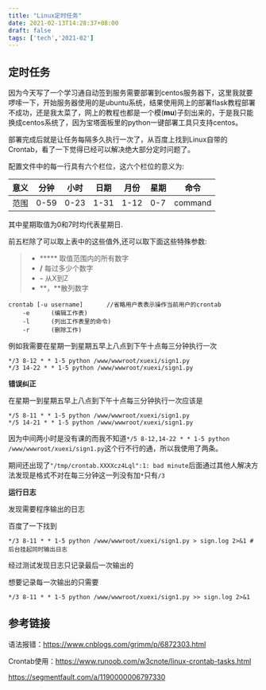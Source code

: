 ```yaml
---
title: "Linux定时任务"
date: 2021-02-13T14:28:37+08:00
draft: false
tags: ['tech','2021-02']
---
```


## 定时任务

因为今天写了一个学习通自动签到服务需要部署到centos服务器下，这里我就要啰嗦一下，开始服务器使用的是ubuntu系统，结果使用网上的部署flask教程部署不成功，还是我太菜了，网上的教程也都是一个模(**mu**)子刻出来的，于是我只能换成centos系统了，因为宝塔面板里的python一键部署工具只支持centos。

部署完成后就是让任务每隔多久执行一次了，从百度上找到Linux自带的Crontab，看了一下觉得已经可以解决绝大部分定时问题了。

配置文件中的每一行具有六个栏位，这六个栏位的意义为:

| 意义 | 分钟 | 小时 | 日期 | 月份 | 星期 | 命令    |
| :--- | ---- | ---- | ---- | ---- | ---- | ------- |
| 范围 | 0-59 | 0-23 | 1-31 | 1-12 | 0-7  | command |

其中星期取值为0和7时均代表星期日.

前五栏除了可以取上表中的这些值外,还可以取下面这些特殊参数:

>- ***** 取值范围内的所有数字
>- **/** 每过多少个数字
>- **-** 从X到Z
>- **，**散列数字

```
crontab [-u username]　　　　//省略用户表表示操作当前用户的crontab
    -e      (编辑工作表)
    -l      (列出工作表里的命令)
    -r      (删除工作)
```

例如我需要在星期一到星期五早上八点到下午十点每三分钟执行一次

```
*/3 8-12 * * 1-5 python /www/wwwroot/xuexi/sign1.py
*/3 14-22 * * 1-5 python /www/wwwroot/xuexi/sign1.py
```

**错误纠正**

在星期一到星期五早上八点到下午十点每三分钟执行一次应该是

```
*/5 8-11 * * 1-5 python /www/wwwroot/xuexi/sign1.py
*/5 14-21 * * 1-5 python /www/wwwroot/xuexi/sign1.py
```

因为中间两小时是没有课的而我不知道`*/5 8-12,14-22 * * 1-5 python /www/wwwroot/xuexi/sign1.py`这个行不行的通，所以我使用了两条。

期间还出现了`"/tmp/crontab.XXXXcz4Lql":1: bad minute`后面通过其他人解决方法发现是格式不对在每三分钟这一列没有加`*`只有`/3`

**运行日志**

发现需要程序输出的日志

百度了一下找到

```
*/3 8-11 * * 1-5 python /www/wwwroot/xuexi/sign1.py > sign.log 2>&1 #后台挂起同时输出日志
```

经过测试发现日志只记录最后一次输出的

想要记录每一次输出的只需要

```
*/3 8-11 * * 1-5 python /www/wwwroot/xuexi/sign1.py >> sign.log 2>&1
```



## 参考链接

语法报错：<https://www.cnblogs.com/grimm/p/6872303.html>

Crontab使用：<https://www.runoob.com/w3cnote/linux-crontab-tasks.html>

<https://segmentfault.com/a/1190000006797330>